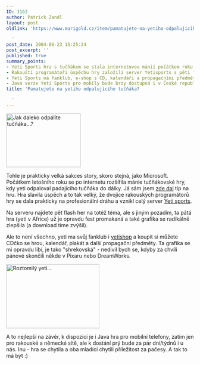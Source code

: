 ```yaml
---
ID: 1163
author: Patrick Zandl
layout: post
oldlink: 'https://www.marigold.cz/item/pamatujete-na-yetiho-odpalujiciho-tucnaka

  '
post_date: 2004-06-23 15:25:24
post_excerpt: ''
published: true
summary_points:
- Yeti Sports hra s tučňákem se stala internetovou mánií počátkem roku.
- Rakouští programátoři úspěchu hry založili server Yetisports s pěti flash hrami.
- Yeti Sports má fanklub, e-shop s CD, kalendáři a propagačními předměty.
- Java verze Yeti Sports pro mobily bude brzy dostupná i v České republice.
title: 'Pamatujete na yetiho odpalujícího tučňáka?

  '
---
```


<div class="rightbox"><img src="/wp-content/uploads/20040623-yetisports-hra.jpg" alt="Jak daleko odpálíte tučňáka...?" width="200" height="144" /></div><p>
Tohle je prakticky velká sakces story, skoro stejná, jako Microsoft. Počátkem letošního roku se po internetu rozšířila mánie tučňákovské hry, kdy yeti odpaloval padajícího tučňáka do dálky. Já sám jsem <a href="http://www.marigold.cz/?itemid=805">zde dal</a> tip na hru. Hra slavila úspěch a to tak velký, že dvojice rakouských programátorů hry se dala prakticky na profesionální dráhu a vznikl celý server <a href="http://www.yetisports.org/englisch/">Yeti sports</a>.</p>
<p>
Na serveru najdete pět flash her na totéž téma, ale s jiným pozadím, ta pátá hra (yeti v Africe) už je opravdu fest promakaná a také grafika se radikálně zlepšila (a download time zvýšil). </p>
<p>
Ale to není všechno, yeti ma svůj fanklub i <a href="https://www.yetisports.org/shop/">yetishop</a> a koupit si můžete CDčko se hrou, kalendář, plakát a další propagační předměty. Ta grafika se mi opravdu líbí, je tako &quot;shrekovská&quot; - nedivil bych se, kdyby za chvíli pánové skončili někde v Pixaru nebo DreamWorks. </p>
<div class="rightbox"><img src="/wp-content/uploads/20040623-yetisports.jpg" alt="Roztomilý yeti..." width="250" height="172" /></div><p>
A to nejlepší na závěr, k dispozici je i Java hra pro mobilní telefony, zatím jen pro rakouské a německé sítě, ale k dostání prý bude za pár dní/týdnů i u nás. Inu - hra se chytila a oba mladíci chytili příležitost za pačesy. A tak to má být :)</p>